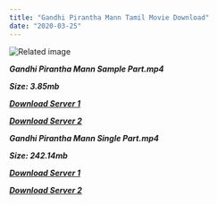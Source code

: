 ```yaml
---
title: "Gandhi Pirantha Mann Tamil Movie Download"
date: "2020-03-25"
---
```


![Related image](https://images-na.ssl-images-amazon.com/images/I/91uRz8QVAZL._SY445_.jpg)

**_Gandhi Pirantha Mann Sample Part.mp4_**

**_Size: 3.85mb_**

**_[Download Server 1](http://b6.wetransfer.vip/files/{6f622526c29ee360cda5b2e87a916054ceacd5b4cb5e41dd1b031440e2d63f02}20Actor{6f622526c29ee360cda5b2e87a916054ceacd5b4cb5e41dd1b031440e2d63f02}20Hits{6f622526c29ee360cda5b2e87a916054ceacd5b4cb5e41dd1b031440e2d63f02}20Collection/Vijayakanth{6f622526c29ee360cda5b2e87a916054ceacd5b4cb5e41dd1b031440e2d63f02}20Movies{6f622526c29ee360cda5b2e87a916054ceacd5b4cb5e41dd1b031440e2d63f02}20Collections/Gandhi{6f622526c29ee360cda5b2e87a916054ceacd5b4cb5e41dd1b031440e2d63f02}20Pirantha{6f622526c29ee360cda5b2e87a916054ceacd5b4cb5e41dd1b031440e2d63f02}20Mann{6f622526c29ee360cda5b2e87a916054ceacd5b4cb5e41dd1b031440e2d63f02}20(1995)/Gandhi{6f622526c29ee360cda5b2e87a916054ceacd5b4cb5e41dd1b031440e2d63f02}20Pirantha{6f622526c29ee360cda5b2e87a916054ceacd5b4cb5e41dd1b031440e2d63f02}20Mann/Gandhi{6f622526c29ee360cda5b2e87a916054ceacd5b4cb5e41dd1b031440e2d63f02}20Pirantha{6f622526c29ee360cda5b2e87a916054ceacd5b4cb5e41dd1b031440e2d63f02}20Mann{6f622526c29ee360cda5b2e87a916054ceacd5b4cb5e41dd1b031440e2d63f02}20(1995){6f622526c29ee360cda5b2e87a916054ceacd5b4cb5e41dd1b031440e2d63f02}20Sample{6f622526c29ee360cda5b2e87a916054ceacd5b4cb5e41dd1b031440e2d63f02}20HD.mp4)_**

**_[Download Server 2](http://b6.wetransfer.vip/files/{6f622526c29ee360cda5b2e87a916054ceacd5b4cb5e41dd1b031440e2d63f02}20Actor{6f622526c29ee360cda5b2e87a916054ceacd5b4cb5e41dd1b031440e2d63f02}20Hits{6f622526c29ee360cda5b2e87a916054ceacd5b4cb5e41dd1b031440e2d63f02}20Collection/Vijayakanth{6f622526c29ee360cda5b2e87a916054ceacd5b4cb5e41dd1b031440e2d63f02}20Movies{6f622526c29ee360cda5b2e87a916054ceacd5b4cb5e41dd1b031440e2d63f02}20Collections/Gandhi{6f622526c29ee360cda5b2e87a916054ceacd5b4cb5e41dd1b031440e2d63f02}20Pirantha{6f622526c29ee360cda5b2e87a916054ceacd5b4cb5e41dd1b031440e2d63f02}20Mann{6f622526c29ee360cda5b2e87a916054ceacd5b4cb5e41dd1b031440e2d63f02}20(1995)/Gandhi{6f622526c29ee360cda5b2e87a916054ceacd5b4cb5e41dd1b031440e2d63f02}20Pirantha{6f622526c29ee360cda5b2e87a916054ceacd5b4cb5e41dd1b031440e2d63f02}20Mann/Gandhi{6f622526c29ee360cda5b2e87a916054ceacd5b4cb5e41dd1b031440e2d63f02}20Pirantha{6f622526c29ee360cda5b2e87a916054ceacd5b4cb5e41dd1b031440e2d63f02}20Mann{6f622526c29ee360cda5b2e87a916054ceacd5b4cb5e41dd1b031440e2d63f02}20(1995){6f622526c29ee360cda5b2e87a916054ceacd5b4cb5e41dd1b031440e2d63f02}20Sample{6f622526c29ee360cda5b2e87a916054ceacd5b4cb5e41dd1b031440e2d63f02}20HD.mp4)_**

**_Gandhi Pirantha Mann Single Part.mp4_**

**_Size: 242.14mb_**

**_[Download Server 1](http://b6.wetransfer.vip/files/{6f622526c29ee360cda5b2e87a916054ceacd5b4cb5e41dd1b031440e2d63f02}20Actor{6f622526c29ee360cda5b2e87a916054ceacd5b4cb5e41dd1b031440e2d63f02}20Hits{6f622526c29ee360cda5b2e87a916054ceacd5b4cb5e41dd1b031440e2d63f02}20Collection/Vijayakanth{6f622526c29ee360cda5b2e87a916054ceacd5b4cb5e41dd1b031440e2d63f02}20Movies{6f622526c29ee360cda5b2e87a916054ceacd5b4cb5e41dd1b031440e2d63f02}20Collections/Gandhi{6f622526c29ee360cda5b2e87a916054ceacd5b4cb5e41dd1b031440e2d63f02}20Pirantha{6f622526c29ee360cda5b2e87a916054ceacd5b4cb5e41dd1b031440e2d63f02}20Mann{6f622526c29ee360cda5b2e87a916054ceacd5b4cb5e41dd1b031440e2d63f02}20(1995)/Gandhi{6f622526c29ee360cda5b2e87a916054ceacd5b4cb5e41dd1b031440e2d63f02}20Pirantha{6f622526c29ee360cda5b2e87a916054ceacd5b4cb5e41dd1b031440e2d63f02}20Mann/Gandhi{6f622526c29ee360cda5b2e87a916054ceacd5b4cb5e41dd1b031440e2d63f02}20Pirantha{6f622526c29ee360cda5b2e87a916054ceacd5b4cb5e41dd1b031440e2d63f02}20Mann{6f622526c29ee360cda5b2e87a916054ceacd5b4cb5e41dd1b031440e2d63f02}20(1995){6f622526c29ee360cda5b2e87a916054ceacd5b4cb5e41dd1b031440e2d63f02}20Single{6f622526c29ee360cda5b2e87a916054ceacd5b4cb5e41dd1b031440e2d63f02}20Part{6f622526c29ee360cda5b2e87a916054ceacd5b4cb5e41dd1b031440e2d63f02}20HD.mp4)_**

**_[Download Server 2](http://b6.wetransfer.vip/files/{6f622526c29ee360cda5b2e87a916054ceacd5b4cb5e41dd1b031440e2d63f02}20Actor{6f622526c29ee360cda5b2e87a916054ceacd5b4cb5e41dd1b031440e2d63f02}20Hits{6f622526c29ee360cda5b2e87a916054ceacd5b4cb5e41dd1b031440e2d63f02}20Collection/Vijayakanth{6f622526c29ee360cda5b2e87a916054ceacd5b4cb5e41dd1b031440e2d63f02}20Movies{6f622526c29ee360cda5b2e87a916054ceacd5b4cb5e41dd1b031440e2d63f02}20Collections/Gandhi{6f622526c29ee360cda5b2e87a916054ceacd5b4cb5e41dd1b031440e2d63f02}20Pirantha{6f622526c29ee360cda5b2e87a916054ceacd5b4cb5e41dd1b031440e2d63f02}20Mann{6f622526c29ee360cda5b2e87a916054ceacd5b4cb5e41dd1b031440e2d63f02}20(1995)/Gandhi{6f622526c29ee360cda5b2e87a916054ceacd5b4cb5e41dd1b031440e2d63f02}20Pirantha{6f622526c29ee360cda5b2e87a916054ceacd5b4cb5e41dd1b031440e2d63f02}20Mann/Gandhi{6f622526c29ee360cda5b2e87a916054ceacd5b4cb5e41dd1b031440e2d63f02}20Pirantha{6f622526c29ee360cda5b2e87a916054ceacd5b4cb5e41dd1b031440e2d63f02}20Mann{6f622526c29ee360cda5b2e87a916054ceacd5b4cb5e41dd1b031440e2d63f02}20(1995){6f622526c29ee360cda5b2e87a916054ceacd5b4cb5e41dd1b031440e2d63f02}20Single{6f622526c29ee360cda5b2e87a916054ceacd5b4cb5e41dd1b031440e2d63f02}20Part{6f622526c29ee360cda5b2e87a916054ceacd5b4cb5e41dd1b031440e2d63f02}20HD.mp4)_**
